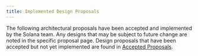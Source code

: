 ```yaml
---
title: Implemented Design Proposals
---
```


The following architectural proposals have been accepted and implemented
by the Solana team.  Any designs that may be subject to future change are noted
in the specific proposal page.
Design proposals that have been accepted but not yet implemented are found in
[Accepted Proposals](../proposals/accepted-design-proposals.md).

